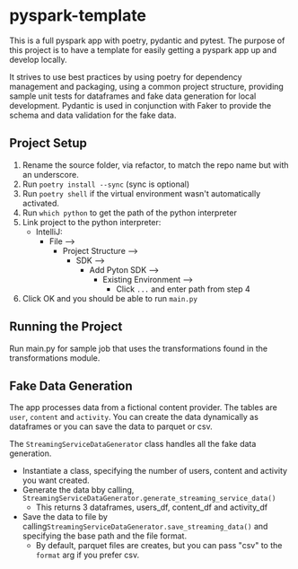 # pyspark-template
This is a full pyspark app with poetry, pydantic and pytest. The purpose of this project is to have a template 
for easily getting a pyspark app up and develop locally.

It strives to use best practices by using poetry for dependency management and packaging, 
using a common project structure, providing sample unit tests for dataframes and fake data generation for 
local development. Pydantic is used in conjunction with Faker to provide the schema and data validation
for the fake data.

## Project Setup
1. Rename the source folder, via refactor, to match the repo name but with an underscore.
2. Run `poetry install --sync` (sync is optional)
3. Run `poetry shell` if the virtual environment wasn't automatically activated.
4. Run `which python` to get the path of the python interpreter
5. Link project to the python interpreter:
   - IntelliJ: 
     - File --> 
       - Project Structure --> 
         - SDK --> 
           - Add Pyton SDK --> 
             - Existing Environment --> 
               - Click `...` and enter path from step 4
6. Click OK and you should be able to run `main.py`

## Running the Project
Run main.py for sample job that uses the transformations found in the transformations module.

## Fake Data Generation
The app processes data from a fictional content provider. The tables are `user`, `content` and `activity`.
You can create the data dynamically as dataframes or you can save the data to parquet or csv.

The `StreamingServiceDataGenerator` class handles all the fake data generation.
- Instantiate a class, specifying the number of users, content and activity you want created.
- Generate the data bby calling, `StreamingServiceDataGenerator.generate_streaming_service_data()`
  - This returns 3 dataframes, users_df, content_df and activity_df
- Save the data to file by calling`StreamingServiceDataGenerator.save_streaming_data()` and specifying the base path and the file format.
  - By default, parquet files are creates, but you can pass "csv" to the `format` arg if you prefer csv.
